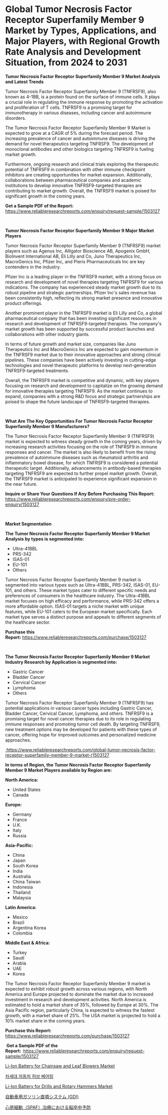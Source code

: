 <p><h1>Global Tumor Necrosis Factor Receptor Superfamily Member 9 Market by Types, Applications, and Major Players, with Regional Growth Rate Analysis and Development Situation, from 2024 to 2031</h1></p><p><strong>Tumor Necrosis Factor Receptor Superfamily Member 9 Market Analysis and Latest Trends</strong></p>
<p><p>Tumor Necrosis Factor Receptor Superfamily Member 9 (TNFRSF9), also known as 4-1BB, is a protein found on the surface of immune cells. It plays a crucial role in regulating the immune response by promoting the activation and proliferation of T cells. TNFRSF9 is a promising target for immunotherapy in various diseases, including cancer and autoimmune disorders.</p><p>The Tumor Necrosis Factor Receptor Superfamily Member 9 Market is expected to grow at a CAGR of 5% during the forecast period. The increasing prevalence of cancer and autoimmune diseases is driving the demand for novel therapeutics targeting TNFRSF9. The development of monoclonal antibodies and other biologics targeting TNFRSF9 is fueling market growth.</p><p>Furthermore, ongoing research and clinical trials exploring the therapeutic potential of TNFRSF9 in combination with other immune checkpoint inhibitors are creating opportunities for market expansion. Additionally, collaborations between pharmaceutical companies and academic institutions to develop innovative TNFRSF9-targeted therapies are contributing to market growth. Overall, the TNFRSF9 market is poised for significant growth in the coming years.</p></p>
<p><strong>Get a Sample PDF of the Report:&nbsp;</strong> <a href="https://www.reliableresearchreports.com/enquiry/request-sample/1503127">https://www.reliableresearchreports.com/enquiry/request-sample/1503127</a></p>
<p>&nbsp;</p>
<p><strong>Tumor Necrosis Factor Receptor Superfamily Member 9 Major Market Players</strong></p>
<p><p>Tumor Necrosis Factor Receptor Superfamily Member 9 (TNFRSF9) market players such as Agenus Inc, Alligator Bioscience AB, Apogenix GmbH, BioInvent International AB, Eli Lilly and Co, Juno Therapeutics Inc, MacroGenics Inc, Pfizer Inc, and Pieris Pharmaceuticals Inc are key contenders in the industry.</p><p>Pfizer Inc is a leading player in the TNFRSF9 market, with a strong focus on research and development of novel therapies targeting TNFRSF9 for various indications. The company has experienced steady market growth due to its robust pipeline and strategic partnerships. Pfizer Inc's sales revenue has been consistently high, reflecting its strong market presence and innovative product offerings.</p><p>Another prominent player in the TNFRSF9 market is Eli Lilly and Co, a global pharmaceutical company that has been investing significant resources in research and development of TNFRSF9-targeted therapies. The company's market growth has been supported by successful product launches and collaborations with other industry giants.</p><p>In terms of future growth and market size, companies like Juno Therapeutics Inc and MacroGenics Inc are expected to gain momentum in the TNFRSF9 market due to their innovative approaches and strong clinical pipelines. These companies have been actively investing in cutting-edge technologies and novel therapeutic platforms to develop next-generation TNFRSF9-targeted treatments.</p><p>Overall, the TNFRSF9 market is competitive and dynamic, with key players focusing on research and development to capitalize on the growing demand for innovative therapies targeting TNFRSF9. As the market continues to expand, companies with a strong R&D focus and strategic partnerships are poised to shape the future landscape of TNFRSF9-targeted therapies.</p></p>
<p>&nbsp;</p>
<p><strong>What Are The Key Opportunities For Tumor Necrosis Factor Receptor Superfamily Member 9 Manufacturers?</strong></p>
<p><p>The Tumor Necrosis Factor Receptor Superfamily Member 9 (TNFRSF9) market is expected to witness steady growth in the coming years, driven by increasing research activities focusing on the role of TNFRSF9 in immune responses and cancer. The market is also likely to benefit from the rising prevalence of autoimmune diseases such as rheumatoid arthritis and inflammatory bowel disease, for which TNFRSF9 is considered a potential therapeutic target. Additionally, advancements in antibody-based therapies targeting TNFRSF9 are expected to further propel market growth. Overall, the TNFRSF9 market is anticipated to experience significant expansion in the near future.</p></p>
<p><strong>Inquire or Share Your Questions If Any Before Purchasing This Report:</strong> <a href="https://www.reliableresearchreports.com/enquiry/pre-order-enquiry/1503127">https://www.reliableresearchreports.com/enquiry/pre-order-enquiry/1503127</a></p>
<p>&nbsp;</p>
<p><strong>Market Segmentation</strong></p>
<p><strong>The Tumor Necrosis Factor Receptor Superfamily Member 9 Market Analysis by types is segmented into:</strong></p>
<p><ul><li>Ultra-41BBL</li><li>PRS-342</li><li>ISAS-01</li><li>EU-101</li><li>Others</li></ul></p>
<p><p>Tumor Necrosis Factor Receptor Superfamily Member 9 market is segmented into various types such as Ultra-41BBL, PRS-342, ISAS-01, EU-101, and others. These market types cater to different specific needs and preferences of consumers in the healthcare industry. The Ultra-41BBL market focuses on high efficacy and performance, while PRS-342 offers a more affordable option. ISAS-01 targets a niche market with unique features, while EU-101 caters to the European market specifically. Each market type serves a distinct purpose and appeals to different segments of the healthcare sector.</p></p>
<p><strong>Purchase this Report:&nbsp;</strong><a href="https://www.reliableresearchreports.com/purchase/1503127">https://www.reliableresearchreports.com/purchase/1503127</a></p>
<p>&nbsp;</p>
<p><strong>The Tumor Necrosis Factor Receptor Superfamily Member 9 Market Industry Research by Application is segmented into:</strong></p>
<p><ul><li>Gastric Cancer</li><li>Bladder Cancer</li><li>Cervical Cancer</li><li>Lymphoma</li><li>Others</li></ul></p>
<p><p>Tumor Necrosis Factor Receptor Superfamily Member 9 (TNFRSF9) has potential applications in various cancer types including Gastric Cancer, Bladder Cancer, Cervical Cancer, Lymphoma, and others. TNFRSF9 is a promising target for novel cancer therapies due to its role in regulating immune responses and promoting tumor cell death. By targeting TNFRSF9, new treatment options may be developed for patients with these types of cancer, offering hope for improved outcomes and personalized medicine approaches.</p></p>
<p><a href="https://www.reliableresearchreports.com/global-tumor-necrosis-factor-receptor-superfamily-member-9-market-r1503127">&nbsp;https://www.reliableresearchreports.com/global-tumor-necrosis-factor-receptor-superfamily-member-9-market-r1503127</a></p>
<p><strong>In terms of Region, the Tumor Necrosis Factor Receptor Superfamily Member 9 Market Players available by Region are:</strong></p>
<p>
    <p> <strong> North America: </strong>
        <ul>
            <li>United States</li>
            <li>Canada</li>
        </ul>
        </p> 
    <p> <strong> Europe: </strong>
        <ul>
            <li>Germany</li>
            <li>France</li>
            <li>U.K.</li>
            <li>Italy</li>
            <li>Russia</li>
        </ul>
        </p> 
    <p> <strong> Asia-Pacific: </strong>
        <ul>
            <li>China</li>
            <li>Japan</li>
            <li>South Korea</li>
            <li>India</li>
            <li>Australia</li>
            <li>China Taiwan</li>
            <li>Indonesia</li>
            <li>Thailand</li>
            <li>Malaysia</li>
        </ul>
        </p> 
    <p> <strong> Latin America: </strong>
        <ul>
            <li>Mexico</li>
            <li>Brazil</li>
            <li>Argentina Korea</li>
            <li>Colombia</li>
        </ul>
        </p> 
    <p> <strong> Middle East & Africa: </strong>
        <ul>
            <li>Turkey</li>
            <li>Saudi</li>
            <li>Arabia</li>
            <li>UAE</li>
            <li>Korea</li>
        </ul>
    </p>
    </p>
<p><p>The Tumor Necrosis Factor Receptor Superfamily Member 9 market is expected to exhibit robust growth across various regions, with North America and Europe projected to dominate the market due to increased investment in research and development activities. North America is estimated to hold a market share of 35%, followed by Europe at 30%. The Asia Pacific region, particularly China, is expected to witness the fastest growth, with a market share of 25%. The USA market is projected to hold a 10% market share in the coming years.</p></p>
<p><strong>Purchase this Report: </strong><a href="https://www.reliableresearchreports.com/purchase/1503127">https://www.reliableresearchreports.com/purchase/1503127</a></p>
<p>&nbsp;<strong>Get a Sample PDF of the Report:&nbsp;&nbsp;</strong><a href="https://www.reliableresearchreports.com/enquiry/request-sample/1503127">https://www.reliableresearchreports.com/enquiry/request-sample/1503127</a></p>
<p><strong></strong></p>
<p><p><a href="https://github.com/lbird53714/Market-Research-Report-List-4/blob/main/li-ion-battery-for-chainsaw-and-leaf-blowers-market.md">Li-Ion Battery for Chainsaw and Leaf Blowers Market</a></p><p><a href="https://medium.com/@toreygrimes2022/%EC%8B%A0%EC%84%B8%EB%8C%80-%EC%9E%90%EB%8F%99%EC%B0%A8-%ED%97%88%EB%B8%8C-%EB%B2%A0%EC%96%B4%EB%A7%81-%EC%8B%9C%EC%9E%A5-%EB%8F%99%ED%96%A5-%EB%B0%8F-%EC%8B%9C%EC%9E%A5-%EB%B6%84%EC%84%9D%EC%9D%80-2024-2031%EB%85%84%EA%B9%8C%EC%A7%80-%EC%98%88%EC%83%81%EB%90%A9%EB%8B%88%EB%8B%A4-5ede2776a219">차세대 자동차 허브 베어링</a></p><p><a href="https://github.com/dringals/Market-Research-Report-List-4/blob/main/li-ion-battery-for-drills-and-rotary-hammers-market.md">Li-Ion Battery for Drills and Rotary Hammers Market</a></p><p><a href="https://github.com/DwightHuels1/Market-Research-Report-List-1/blob/main/973700494717.md">自動車用ガソリン直噴システム (GDI)</a></p><p><a href="https://github.com/tanyaali3/Market-Research-Report-List-1/blob/main/740806294716.md">心房細動（SPAF）治療における脳卒中予防</a></p></p>